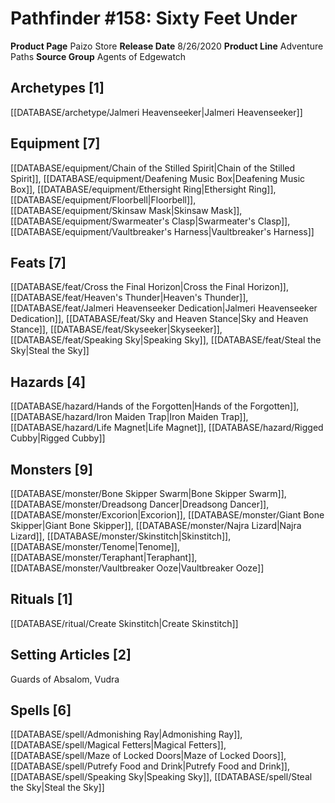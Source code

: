 ﻿---
id: '47'
name: Pathfinder 158. Sixty Feet Under
rarity: Common
type: Source

---
# Pathfinder #158: Sixty Feet Under

**Product Page** Paizo Store
**Release Date** 8/26/2020
**Product Line** Adventure Paths
**Source Group** Agents of Edgewatch

## Archetypes [1]

[[DATABASE/archetype/Jalmeri Heavenseeker|Jalmeri Heavenseeker]]

## Equipment [7]

[[DATABASE/equipment/Chain of the Stilled Spirit|Chain of the Stilled Spirit]], [[DATABASE/equipment/Deafening Music Box|Deafening Music Box]], [[DATABASE/equipment/Ethersight Ring|Ethersight Ring]], [[DATABASE/equipment/Floorbell|Floorbell]], [[DATABASE/equipment/Skinsaw Mask|Skinsaw Mask]], [[DATABASE/equipment/Swarmeater's Clasp|Swarmeater's Clasp]], [[DATABASE/equipment/Vaultbreaker's Harness|Vaultbreaker's Harness]]

## Feats [7]

[[DATABASE/feat/Cross the Final Horizon|Cross the Final Horizon]], [[DATABASE/feat/Heaven's Thunder|Heaven's Thunder]], [[DATABASE/feat/Jalmeri Heavenseeker Dedication|Jalmeri Heavenseeker Dedication]], [[DATABASE/feat/Sky and Heaven Stance|Sky and Heaven Stance]], [[DATABASE/feat/Skyseeker|Skyseeker]], [[DATABASE/feat/Speaking Sky|Speaking Sky]], [[DATABASE/feat/Steal the Sky|Steal the Sky]]

## Hazards [4]

[[DATABASE/hazard/Hands of the Forgotten|Hands of the Forgotten]], [[DATABASE/hazard/Iron Maiden Trap|Iron Maiden Trap]], [[DATABASE/hazard/Life Magnet|Life Magnet]], [[DATABASE/hazard/Rigged Cubby|Rigged Cubby]]

## Monsters [9]

[[DATABASE/monster/Bone Skipper Swarm|Bone Skipper Swarm]], [[DATABASE/monster/Dreadsong Dancer|Dreadsong Dancer]], [[DATABASE/monster/Excorion|Excorion]], [[DATABASE/monster/Giant Bone Skipper|Giant Bone Skipper]], [[DATABASE/monster/Najra Lizard|Najra Lizard]], [[DATABASE/monster/Skinstitch|Skinstitch]], [[DATABASE/monster/Tenome|Tenome]], [[DATABASE/monster/Teraphant|Teraphant]], [[DATABASE/monster/Vaultbreaker Ooze|Vaultbreaker Ooze]]

## Rituals [1]

[[DATABASE/ritual/Create Skinstitch|Create Skinstitch]]

## Setting Articles [2]

Guards of Absalom, Vudra

## Spells [6]

[[DATABASE/spell/Admonishing Ray|Admonishing Ray]], [[DATABASE/spell/Magical Fetters|Magical Fetters]], [[DATABASE/spell/Maze of Locked Doors|Maze of Locked Doors]], [[DATABASE/spell/Putrefy Food and Drink|Putrefy Food and Drink]], [[DATABASE/spell/Speaking Sky|Speaking Sky]], [[DATABASE/spell/Steal the Sky|Steal the Sky]]